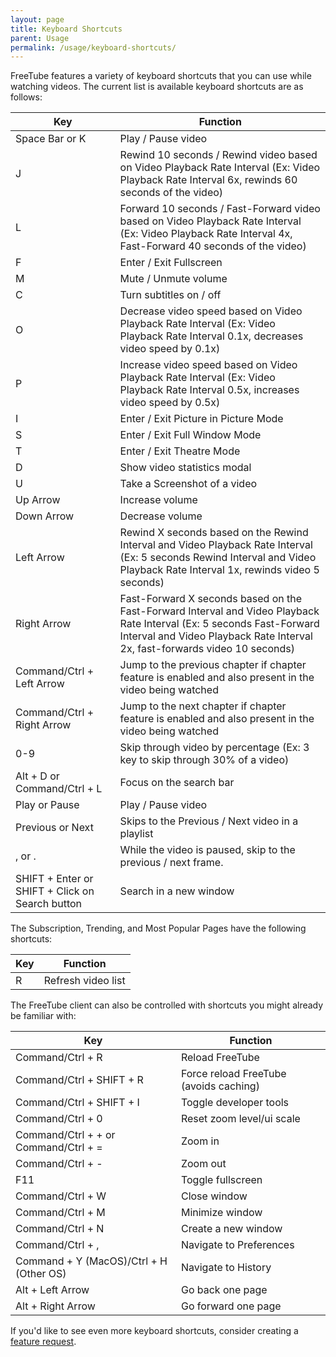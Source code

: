 ```yaml
---
layout: page
title: Keyboard Shortcuts
parent: Usage
permalink: /usage/keyboard-shortcuts/
---
```


FreeTube features a variety of keyboard shortcuts that you can use while watching videos. The current list is available keyboard shortcuts are as follows:

| Key                                             | Function                                                                                                                                                                                             |
| ----------------------------------------------- | ---------------------------------------------------------------------------------------------------------------------------------------------------------------------------------------------------- |
| Space Bar or K                                  | Play / Pause video                                                                                                                                                                                   |
| J                                               | Rewind 10 seconds / Rewind video based on Video Playback Rate Interval (Ex: Video Playback Rate Interval 6x, rewinds 60 seconds of the video)                                                        |
| L                                               | Forward 10 seconds / Fast-Forward video based on Video Playback Rate Interval (Ex: Video Playback Rate Interval 4x, Fast-Forward 40 seconds of the video)                                            |
| F                                               | Enter / Exit Fullscreen                                                                                                                                                                              |
| M                                               | Mute / Unmute volume                                                                                                                                                                                 |
| C                                               | Turn subtitles on / off                                                                                                                                                                              |
| O                                               | Decrease video speed based on Video Playback Rate Interval (Ex: Video Playback Rate Interval 0.1x, decreases video speed by 0.1x)                                                                    |
| P                                               | Increase video speed based on Video Playback Rate Interval (Ex: Video Playback Rate Interval 0.5x, increases video speed by 0.5x)                                                                    |
| I                                               | Enter / Exit Picture in Picture Mode                                                                                                                                                                 |
| S                                               | Enter / Exit Full Window Mode                                                                                                                                                                        |
| T                                               | Enter / Exit Theatre Mode                                                                                                                                                                            |
| D                                               | Show video statistics modal                                                                                                                                                                          |
| U                                               | Take a Screenshot of a video                                                                                                                                                                         |
| Up Arrow                                        | Increase volume                                                                                                                                                                                      |
| Down Arrow                                      | Decrease volume                                                                                                                                                                                      |
| Left Arrow                                      | Rewind X seconds based on the Rewind Interval and Video Playback Rate Interval (Ex: 5 seconds Rewind Interval and Video Playback Rate Interval 1x, rewinds video 5 seconds)                          |
| Right Arrow                                     | Fast-Forward X seconds based on the Fast-Forward Interval and Video Playback Rate Interval (Ex: 5 seconds Fast-Forward Interval and Video Playback Rate Interval 2x, fast-forwards video 10 seconds) |
| Command/Ctrl + Left Arrow                       | Jump to the previous chapter if chapter feature is enabled and also present in the video being watched                                                                                               |
| Command/Ctrl + Right Arrow                      | Jump to the next chapter if chapter feature is enabled and also present in the video being watched                                                                                                   |
| 0-9                                             | Skip through video by percentage (Ex: 3 key to skip through 30% of a video)                                                                                                                          |
| Alt + D or Command/Ctrl + L                     | Focus on the search bar                                                                                                                                                                              |
| Play or Pause                                   | Play / Pause video                                                                                                                                                                                   |
| Previous or Next                                | Skips to the Previous / Next video in a playlist                                                                                                                                                     |
| , or .                                          | While the video is paused, skip to the previous / next frame.                                                                                                                                        |
| SHIFT + Enter or SHIFT + Click on Search button | Search in a new window                                                                                                                                                                               |

The Subscription, Trending, and Most Popular Pages have the following shortcuts:

| Key | Function           |
| --- | ------------------ |
| R   | Refresh video list |

The FreeTube client can also be controlled with shortcuts you might already be familiar with:

| Key                                     | Function                               |
| --------------------------------------- | -------------------------------------- |
| Command/Ctrl + R                        | Reload FreeTube                        |
| Command/Ctrl + SHIFT + R                | Force reload FreeTube (avoids caching) |
| Command/Ctrl + SHIFT + I                | Toggle developer tools                 |
| Command/Ctrl + 0                        | Reset zoom level/ui scale              |
| Command/Ctrl + + or Command/Ctrl + =    | Zoom in                                |
| Command/Ctrl + -                        | Zoom out                               |
| F11                                     | Toggle fullscreen                      |
| Command/Ctrl + W                        | Close window                           |
| Command/Ctrl + M                        | Minimize window                        |
| Command/Ctrl + N                        | Create a new window                    |
| Command/Ctrl + ,                        | Navigate to Preferences                |
| Command + Y (MacOS)/Ctrl + H (Other OS) | Navigate to History                    |
| Alt + Left Arrow                        | Go back one page                       |
| Alt + Right Arrow                       | Go forward one page                    |

If you'd like to see even more keyboard shortcuts, consider creating a [feature request](https://github.com/FreeTubeApp/FreeTube/issues/new?assignees=&labels=enhancement&template=feature_request.yaml&title=%5BFeature+Request%5D%3A+).
